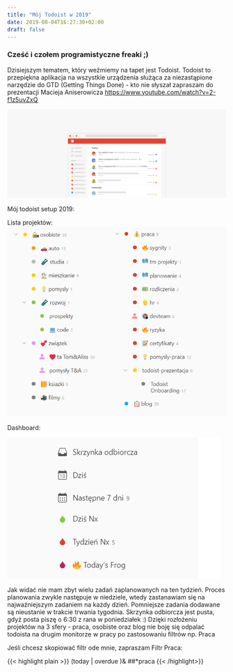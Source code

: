 ```yaml
---
title: "Mój Todoist w 2019"
date: 2019-08-04T16:27:30+02:00
draft: false
---
```



### Cześć i czołem programistyczne freaki ;)

Dzisiejszym tematem, który weźmiemy na tapet jest Todoist. Todoist to przepiękna aplikacja na wszystkie urządzenia służąca za niezastąpione narzędzie do GTD (Getting Things Done) -  kto nie słyszał zapraszam do prezentacji Macieja Aniserowicza https://www.youtube.com/watch?v=2-f1z5uvZxQ

![Todoist marketing header](todoist-header.png)

Mój todoist setup 2019:

Lista projektów:
![Lista Projektów](todoist-projekty.png)

Dashboard:

![Todoist dashboard](todoist-dashboard.png)

Jak widać nie mam zbyt wielu zadań zaplanowanych na ten tydzień.
Proces planowania zwykle następuje w niedziele, wtedy zastanawiam się na najważniejszym zadaniem na każdy dzień. Pomniejsze zadania dodawane są nieustanie w trakcie trwania tygodnia.
Skrzynka odbiorcza jest pusta, gdyż posta piszę o 6:30 z rana w poniedziałek :)
Dzięki rozłożeniu projektów na 3 sfery - praca, osobiste oraz blog nie boję się odpalać todoista na drugim monitorze w pracy po zastosowaniu filtrów np. Praca

Jeśli chcesz skopiować filtr ode mnie, zapraszam
Filtr Praca: 

{{< highlight plain >}}
(today | overdue )& ##*praca
{{< /highlight>}}


